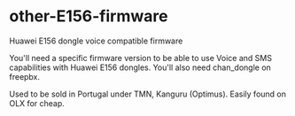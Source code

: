 # other-E156-firmware
Huawei E156 dongle voice compatible firmware

You'll need a specific firmware version to be able to use Voice and SMS capabilities with Huawei E156 dongles.
You'll also need chan_dongle on freepbx.

Used to be sold in Portugal under TMN, Kanguru (Optimus). Easily found on OLX for cheap.
